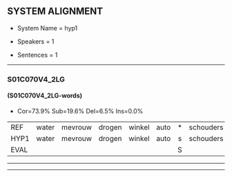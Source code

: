 
## SYSTEM ALIGNMENT

- System Name = hyp1

- Speakers = 1

- Sentences = 1

---

### S01C070V4_2LG

#### (S01C070V4_2LG-words)

- Cor=73.9%	Sub=19.6%	Del=6.5%	Ins=0.0%

|  |  |  |  |  |  |  |  |  |  |  |  |  |  |  |  |  |  |  |  |  |  |  |  |  |  |  |  |  |  |  |  |  |  |  |  |  |  |  |  |  |  |  |  |  |  |  |
|:--- |:---:|:---:|:---:|:---:|:---:|:---:|:---:|:---:|:---:|:---:|:---:|:---:|:---:|:---:|:---:|:---:|:---:|:---:|:---:|:---:|:---:|:---:|:---:|:---:|:---:|:---:|:---:|:---:|:---:|:---:|:---:|:---:|:---:|:---:|:---:|:---:|:---:|:---:|:---:|:---:|:---:|:---:|:---:|:---:|:---:|:---:|
| REF | water | mevrouw | drogen | winkel | auto | * | schouders | verhaal | koning | moeilijk | speelplaats | drinken | hoofdpijn | regen | vliegtuig | stoppen | opnieuw | * | gooien | * | sneeuwen | moeder | liedje | potlood | fietsbel | vinger | dichtbij | meisje | chauffeur | muziek | waarom | scheuren | lawaai | * | zwemmen | vuurwerk | appel | cola | kussen | eerste | circus | kleuren | voetbal | * | * | vlinder |
| HYP1 | water | mevrouw | drogen | winkel | auto | s | schouders | verheil | koning | moeilijk | speelplaats | drinken | hoofdpijn | driigen | vliegtuig | stoppen | opnieuw |  | gooien |  | sneeuwen | moeder | leetje | potlot | fietsbel | vinger | dichtbij | meisje | chauffeur | muziek | waarom | scheuren | lawaai | s | zummen | vuurwerk | appel | cola | cussen | eerste | circus | kleuren | voetbal |  | kaa | vlinder |
| EVAL |  |  |  |  |  | S |  | S |  |  |  |  |  | S |  |  |  | D |  | D |  |  | S | S |  |  |  |  |  |  |  |  |  | S | S |  |  |  | S |  |  |  |  | D | S |  |
---

---
